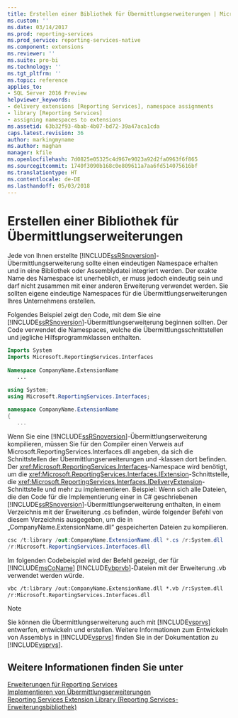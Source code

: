 ```yaml
---
title: Erstellen einer Bibliothek für Übermittlungserweiterungen | Microsoft-Dokumentation
ms.custom: ''
ms.date: 03/14/2017
ms.prod: reporting-services
ms.prod_service: reporting-services-native
ms.component: extensions
ms.reviewer: ''
ms.suite: pro-bi
ms.technology: ''
ms.tgt_pltfrm: ''
ms.topic: reference
applies_to:
- SQL Server 2016 Preview
helpviewer_keywords:
- delivery extensions [Reporting Services], namespace assignments
- library [Reporting Services]
- assigning namespaces to extensions
ms.assetid: 63b32f93-4bab-4b07-bd72-39a47aca1cda
caps.latest.revision: 36
author: markingmyname
ms.author: maghan
manager: kfile
ms.openlocfilehash: 7d0825e05325c4d967e9023a92d2fa0963f6f865
ms.sourcegitcommit: 1740f3090b168c0e809611a7aa6fd514075616bf
ms.translationtype: HT
ms.contentlocale: de-DE
ms.lasthandoff: 05/03/2018
---
```

# <a name="creating-a-delivery-extension-library"></a>Erstellen einer Bibliothek für Übermittlungserweiterungen
  Jede von Ihnen erstellte [!INCLUDE[ssRSnoversion](../../../includes/ssrsnoversion-md.md)]-Übermittlungserweiterung sollte einen eindeutigen Namespace erhalten und in eine Bibliothek oder Assemblydatei integriert werden. Der exakte Name des Namespace ist unerheblich, er muss jedoch eindeutig sein und darf nicht zusammen mit einer anderen Erweiterung verwendet werden. Sie sollten eigene eindeutige Namespaces für die Übermittlungserweiterungen Ihres Unternehmens erstellen.  
  
 Folgendes Beispiel zeigt den Code, mit dem Sie eine [!INCLUDE[ssRSnoversion](../../../includes/ssrsnoversion-md.md)]-Übermittlungserweiterung beginnen sollten. Der Code verwendet die Namespaces, welche die Übermittlungsschnittstellen und jegliche Hilfsprogrammklassen enthalten.  
  
```vb  
Imports System  
Imports Microsoft.ReportingServices.Interfaces  
  
Namespace CompanyName.ExtensionName  
   ...  
```  
  
```csharp  
using System;  
using Microsoft.ReportingServices.Interfaces;  
  
namespace CompanyName.ExtensionName  
{  
   ...  
```  
  
 Wenn Sie eine [!INCLUDE[ssRSnoversion](../../../includes/ssrsnoversion-md.md)]-Übermittlungserweiterung kompilieren, müssen Sie für den Compiler einen Verweis auf Microsoft.ReportingServices.Interfaces.dll angeben, da sich die Schnittstellen der Übermittlungserweiterungen und -klassen dort befinden. Der <xref:Microsoft.ReportingServices.Interfaces>-Namespace wird benötigt, um die <xref:Microsoft.ReportingServices.Interfaces.IExtension>-Schnittstelle, die <xref:Microsoft.ReportingServices.Interfaces.IDeliveryExtension>-Schnittstelle und mehr zu implementieren. Beispiel: Wenn sich alle Dateien, die den Code für die Implementierung einer in C# geschriebenen [!INCLUDE[ssRSnoversion](../../../includes/ssrsnoversion-md.md)]-Übermittlungserweiterung enthalten, in einem Verzeichnis mit der Erweiterung .cs befinden, würde folgender Befehl von diesem Verzeichnis ausgegeben, um die in „CompanyName.ExtensionName.dll“ gespeicherten Dateien zu kompilieren.  
  
```csharp  
csc /t:library /out:CompanyName.ExtensionName.dll *.cs /r:System.dll   
/r:Microsoft.ReportingServices.Interfaces.dll  
```  
  
 Im folgenden Codebeispiel wird der Befehl gezeigt, der für [!INCLUDE[msCoName](../../../includes/msconame-md.md)] [!INCLUDE[vbprvb](../../../includes/vbprvb-md.md)]-Dateien mit der Erweiterung .vb verwendet werden würde.  
  
```vb  
vbc /t:library /out:CompanyName.ExtensionName.dll *.vb /r:System.dll   
/r:Microsoft.ReportingServices.Interfaces.dll  
```  
  
> [!NOTE]  
>  Sie können die Übermittlungserweiterung auch mit [!INCLUDE[vsprvs](../../../includes/vsprvs-md.md)] entwerfen, entwickeln und erstellen. Weitere Informationen zum Entwickeln von Assemblys in [!INCLUDE[vsprvs](../../../includes/vsprvs-md.md)] finden Sie in der Dokumentation zu [!INCLUDE[vsprvs](../../../includes/vsprvs-md.md)].  
  
## <a name="see-also"></a>Weitere Informationen finden Sie unter  
 [Erweiterungen für Reporting Services](../../../reporting-services/extensions/reporting-services-extensions.md)   
 [Implementieren von Übermittlungserweiterungen](../../../reporting-services/extensions/delivery-extension/implementing-a-delivery-extension.md)   
 [Reporting Services Extension Library (Reporting Services-Erweiterungsbibliothek)](../../../reporting-services/extensions/reporting-services-extension-library.md)  
  
  
